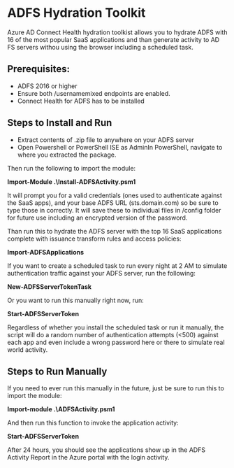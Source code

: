 # ADFS Hydration Toolkit
Azure AD Connect Health hydration toolkist allows you to hydrate ADFS with 16 of the most popular SaaS applications and than generate activity to AD FS servers withou using the browser including a scheduled task.

## Prerequisites:
 - ADFS 2016 or higher
 - Ensure both /usernamemixed endpoints are enabled.
 - Connect Health for ADFS has to be installed

## Steps to Install and Run

 - Extract contents of .zip file to anywhere on your ADFS server
 - Open Powershell or PowerShell ISE as AdminIn PowerShell, navigate to where you extracted the package. 

Then run the following to import the module:

  **Import-Module .\Install-ADFSActivity.psm1**

It will prompt you for a valid credentials (ones used to authenticate against the SaaS apps), and your base ADFS URL (sts.domain.com) so be sure to type those in correctly. It will save these to individual files in /config folder for future use including an encrypted version of the password. 

Than run this to hydrate the ADFS server with the top 16 SaaS applications complete with issuance transform rules and access policies:       

  **Import-ADFSApplications**

If you want to create a scheduled task to run every night at 2 AM to simulate authentication traffic against your ADFS server, run the following:

  **New-ADFSServerTokenTask**

Or you want to run this manually right now, run:

  **Start-ADFSServerToken**

Regardless of whether you install the scheduled task or run it manually, the script will do a random number of authentication attempts (<500) against each app and even include a wrong password here or there to simulate real world activity. 

## Steps to Run Manually

If you need to ever run this manually in the future, just be sure to run this to import the module:

  **Import-module .\ADFSActivity.psm1**

And then run this function to invoke the application activity:

  **Start-ADFSServerToken**

After 24 hours, you should see the applications show up in the ADFS Activity Report in the Azure portal with the login activity.
